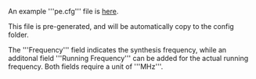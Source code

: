 An example '''pe.cfg''' file is [here](https://github.com/diwu1990/uSystolic-Sim/blob/main/synthesis/32nm_rvt/8bit/pe.cfg).

This file is pre-generated, and will be automatically copy to the config folder.

The '''Frequency''' field indicates the synthesis frequency, while an additonal field '''Running Frequency''' can be added for the actual running frequency.
Both fields require a unit of '''MHz'''.